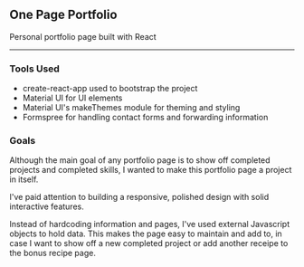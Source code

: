 ## One Page Portfolio

Personal portfolio page built with React

---

### Tools Used

- create-react-app used to bootstrap the project
- Material UI for UI elements
- Material UI's makeThemes module for theming and styling
- Formspree for handling contact forms and forwarding information

### Goals

Although the main goal of any portfolio page is to show off completed projects and completed skills, I wanted to make this portfolio page a project in itself.

I've paid attention to building a responsive, polished design with solid interactive features.

Instead of hardcoding information and pages, I've used external Javascript objects to hold data. This makes the page easy to maintain and add to, in case I want to show off a new completed project or add another receipe to the bonus recipe page.
